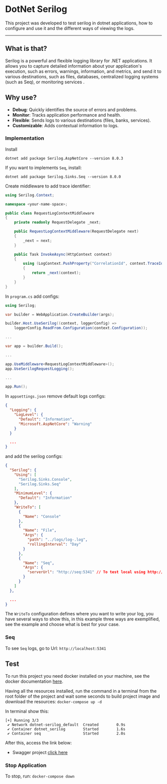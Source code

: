 # DotNet Serilog

This project was developed to test serilog in dotnet applications, how to configure and use it and the different ways of viewing the logs.

---

## What is that?

Serilog is a powerful and flexible logging library for .NET applications. It allows you to capture detailed information about your application's execution, such as errors, warnings, information, and metrics, and send it to various destinations, such as files, databases, centralized logging systems (such as Seq), or monitoring services .

## Why use?

- <b>Debug</b>: Quickly identifies the source of errors and problems.
- <b>Monitor</b>: Tracks application performance and health.
- <b>Flexible</b>: Sends logs to various destinations (files, banks, services).
- <b>Customizable</b>: Adds contextual information to logs.

### Implementation

Install

```console
dotnet add package Serilog.AspNetCore --version 8.0.3
```

If you want to implements `Seq`, install:

```console
dotnet add package Serilog.Sinks.Seq --version 8.0.0
```

Create middleware to add trace identifier:

```c#
using Serilog.Context;

namespace <your-name-space>;

public class RequestLogContextMiddleware
{
    private readonly RequestDelegate _next;

    public RequestLogContextMiddleware(RequestDelegate next)
    {
        _next = next;
    }

    public Task InvokeAsync(HttpContext context)
    {
        using (LogContext.PushProperty("CorrelationId", context.TraceIdentifier))
        {
            return _next(context);
        }
    }
}
```

In `program.cs` add configs:

```c#
using Serilog;

var builder = WebApplication.CreateBuilder(args);

builder.Host.UseSerilog((context, loggerConfig) =>
    loggerConfig.ReadFrom.Configuration(context.Configuration));

...

var app = builder.Build();

...

app.UseMiddleware<RequestLogContextMiddleware>();
app.UseSerilogRequestLogging();

...

app.Run();

```

In `appsettings.json` remove default logs configs:

```json
{
  "Logging": {
    "LogLevel": {
      "Default": "Information",
      "Microsoft.AspNetCore": "Warning"
    }
  }

  ...
}
```

and add the serilog configs:

```json
{
  "Serilog": {
    "Using": [
      "Serilog.Sinks.Console",
      "Serilog.Sinks.Seq"
    ],
    "MinimumLevel": {
      "Default": "Information"
    },
    "WriteTo": [
      {
        "Name": "Console"
      },
      {
        "Name": "File",
        "Args": {
          "path": "../logs/log-.log",
          "rollingInterval": "Day"
        }
      },
      {
        "Name": "Seq",
        "Args": {
          "serverUrl": "http://seq:5341" // To test local using http://localhost:5341
        }
      }
    ]
  },

  ...
}
```

The `WriteTo` configuration defines where you want to write your log, you have several ways to show this, in this example three ways are exemplified, see the example and choose what is best for your case.

### Seq

To see `Seq` logs, go to Url: `http://localhost:5341`

## Test

To run this project you need docker installed on your machine, see the docker documentation [here](https://www.docker.com/).

Having all the resources installed, run the command in a terminal from the root folder of the project and wait some seconds to build project image and download the resources:
`docker-compose up -d`

In terminal show this:

```console
[+] Running 3/3
 ✔ Network dotnet-serilog_default  Created        0.9s
 ✔ Container dotnet_serilog        Started        1.6s
 ✔ Container seq                   Started        2.0s
```

After this, access the link below:

- Swagger project [click here](http://localhost:5000/swagger)

### Stop Application

To stop, run: `docker-compose down`
